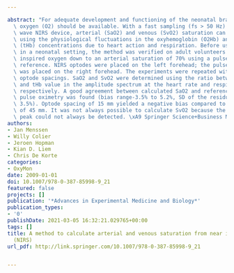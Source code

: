 ---
abstract: "For adequate development and functioning of the neonatal brain, sufficient\
  \ oxygen (O2) should be available. With a fast sampling (fs > 50 Hz) continuous\
  \ wave NIRS device, arterial (SaO2) and venous (SvO2) saturation can be measured\
  \ using the physiological fluctuations in the oxyhemoglobin (O2Hb) and total hemoglobin\
  \ (tHb) concentrations due to heart action and respiration. Before using this technique\
  \ in a neonatal setting, the method was verified on adult volunteers (n=7) by decreasing\
  \ inspired oxygen down to an arterial saturation of 70% using a pulse oximeter as\
  \ reference. NIRS optodes were placed on the left forehead; the pulse oximeter sensor\
  \ was placed on the right forehead. The experiments were repeated with different\
  \ optode spacings. SaO2 and SvO2 were determined using the ratio between the O2Hb\
  \ and tHb value in the amplitude spectrum at the heart rate and respiration rate,\
  \ respectively. A good agreement between calculated SaO2 and reference SaO2 from\
  \ pulse oximetry was found (bias range-3.5% to 5.2%, SD of the residuals 1.3% to\
  \ 3.5%). Optode spacing of 15 mm yielded a negative bias compared to optode spacing\
  \ of 45 mm. It was not always possible to calculate SvO2 because the respiration\
  \ peak could not always be detected. \xA9 Springer Science+Business Media, LLC 2009."
authors:
- Jan Menssen
- Willy Colier
- Jeroen Hopman
- Kian D. Liem
- Chris De Korte
categories:
- OxyMon
date: 2009-01-01
doi: 10.1007/978-0-387-85998-9_21
featured: false
projects: []
publication: '*Advances in Experimental Medicine and Biology*'
publication_types:
- '0'
publishDate: 2021-03-05 16:32:21.029765+00:00
tags: []
title: A method to calculate arterial and venous saturation from near infrared spectroscopy
  (NIRS)
url_pdf: http://link.springer.com/10.1007/978-0-387-85998-9_21

---
